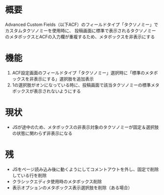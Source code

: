 # 概要
Advanced Custom Fields（以下ACF）のフィールドタイプ「タクソノミー」でカスタムタクソノミーを使用時に、
投稿画面に標準で表示されるタクソノミーのメタボックスとACFの入力欄が重複するため、メタボックスを非表示にする

# 機能

1. ACF設定画面のフィールドタイプ「タクソノミー」選択時に「標準のメタボックスを非表示にする」選択肢を追加表示
2. 1の選択肢がオンになっている時に、投稿画面で該当タクソノミーの標準メタボックスが表示されないようにする

# 現状

- JSが途中のため、メタボックスの非表示対象のタクソノミーが固定＆選択肢の状態に関わらず非表示になる

# 残

- JSをページ読み込み後に動くようにしてコメントアウトを外し、固定で削除している行を削除
- クラシックエディタ使用時のメタボックス削除
- 表示オプションのメタボックス表示選択肢を削除（ある場合）
